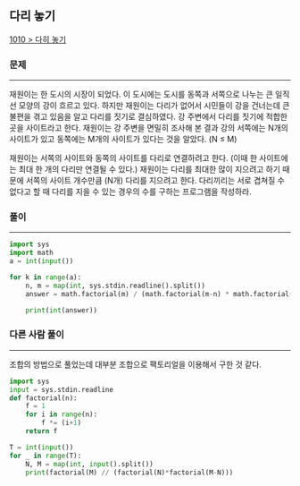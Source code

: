 ## 다리 놓기

[1010 > 다히 놓기](https://www.acmicpc.net/problem/1010)

### 문제
---
재원이는 한 도시의 시장이 되었다. 이 도시에는 도시를 동쪽과 서쪽으로 나누는 큰 일직선 모양의 강이 흐르고 있다. 하지만 재원이는 다리가 없어서 시민들이 강을 건너는데 큰 불편을 겪고 있음을 알고 다리를 짓기로 결심하였다. 강 주변에서 다리를 짓기에 적합한 곳을 사이트라고 한다. 재원이는 강 주변을 면밀히 조사해 본 결과 강의 서쪽에는 N개의 사이트가 있고 동쪽에는 M개의 사이트가 있다는 것을 알았다. (N ≤ M)

재원이는 서쪽의 사이트와 동쪽의 사이트를 다리로 연결하려고 한다. (이때 한 사이트에는 최대 한 개의 다리만 연결될 수 있다.) 재원이는 다리를 최대한 많이 지으려고 하기 때문에 서쪽의 사이트 개수만큼 (N개) 다리를 지으려고 한다. 다리끼리는 서로 겹쳐질 수 없다고 할 때 다리를 지을 수 있는 경우의 수를 구하는 프로그램을 작성하라.

### 풀이
---
```python
import sys
import math
a = int(input())

for k in range(a):
    n, m = map(int, sys.stdin.readline().split())
    answer = math.factorial(m) / (math.factorial(m-n) * math.factorial(n))

    print(int(answer))
```

### 다른 사람 풀이
---
조합의 방법으로 풀었는데 대부분 조합으로 팩토리얼을 이용해서 구한 것 같다.
```python
import sys
input = sys.stdin.readline
def factorial(n):
    f = 1
    for i in range(n):
        f *= (i+1)
    return f

T = int(input())
for _ in range(T):
    N, M = map(int, input().split())
    print(factorial(M) // (factorial(N)*factorial(M-N)))
```